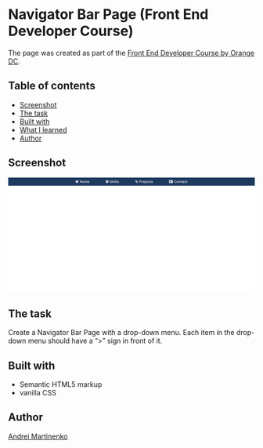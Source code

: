 # Navigator Bar Page (Front End Developer Course)

The page was created as part of the [Front End Developer Course by Orange DC](https://digitalcenter.orange.md/).

## Table of contents
- [Screenshot](#screenshot)
- [The task](#the-task)
- [Built with](#built-with)
- [What I learned](#what-i-learned)
- [Author](#author)

## Screenshot

![](./images/Screenshot.png)

## The task

Create a Navigator Bar Page with a drop-down menu. 
Each item in the drop-down menu should have a “>” sign in front of it.


## Built with

- Semantic HTML5 markup
- vanilla CSS

## Author

[Andrei Martinenko](https://github.com/AxinitM)
